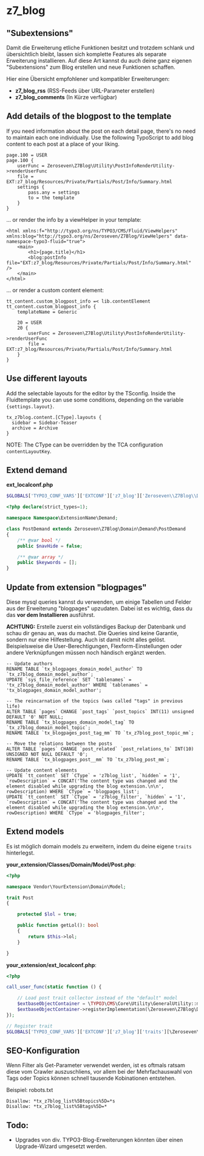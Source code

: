 # z7_blog

## "Subextensions"

Damit die Erweiterung etliche Funktionen besitzt und trotzdem schlank und übersichtlich bleibt, lassen sich komplette Features als separate Erweiterung installieren.
Auf diese Art kannst du auch deine ganz eigenen "Subextensions" zum Blog erstellen und neue Funktionen schaffen.

Hier eine Übersicht empfohlener und kompatibler Erweiterungen:

* **z7_blog_rss** (RSS-Feeds über URL-Parameter erstellen)
* **z7_blog_comments** (In Kürze verfügbar)

## Add details of the blogpost to the template

If you need information about the post on each detail page, there's no need to maintain each one individually. Use the following TypoScript to add blog content to each post at a place of your liking.

```typo3_typoscript
page.100 = USER
page.100 {
    userFunc = Zeroseven\Z7Blog\Utility\PostInfoRenderUtility->renderUserFunc
    file = EXT:z7_blog/Resources/Private/Partials/Post/Info/Summary.html
    settings {
        pass.any = settings
        to = the template
    }
}
```

… or render the info by a viewHelper in your template:

```fluid
<html xmlns:f="http://typo3.org/ns/TYPO3/CMS/Fluid/ViewHelpers" xmlns:blog="http://typo3.org/ns/Zeroseven/Z7Blog/ViewHelpers" data-namespace-typo3-fluid="true">
    <main>
        <h1>{page.title}</h1>
        <blog:postInfo file="EXT:z7_blog/Resources/Private/Partials/Post/Info/Summary.html" />
    </main>
</html>
```

… or render a custom content element:

```typo3_typoscript
tt_content.custom_blogpost_info =< lib.contentElement
tt_content.custom_blogpost_info {
    templateName = Generic

    20 = USER
    20 {
        userFunc = Zeroseven\Z7Blog\Utility\PostInfoRenderUtility->renderUserFunc
        file = EXT:z7_blog/Resources/Private/Partials/Post/Info/Summary.html
    }
}
```

## Use different layouts

Add the selectable layouts for the editor by the TSconfig.
Inside the Fluidtemplate you can use some conditions, depending on the variable `{settings.layout}`.

```
tx_z7blog.content.[CType].layouts {
  sidebar = Sidebar-Teaser
  archive = Archive
}
```

NOTE: The CType can be overridden by the TCA configuration `contentLayoutKey`.

## Extend demand

**ext_localconf.php**

```php
$GLOBALS['TYPO3_CONF_VARS']['EXTCONF']['z7_blog']['Zeroseven\\Z7Blog\\Domain\\Demand\\PostDemand'] = \Namespace\ExtensionName\Demand\PostDemand::class;
```

```php
<?php declare(strict_types=1);

namespace Namespace\ExtensionName\Demand;

class PostDemand extends Zeroseven\Z7Blog\Domain\Demand\PostDemand
{
    /** @var bool */
    public $navHide = false;   

    /** @var array */
    public $keywords = [];   
}
```

## Update from extension "blogpages"

Diese mysql queries kannst du verwenden, um einige Tabellen und Felder aus der Erweiterung "blogpages" upzudaten. Dabei ist es wichtig, dass du das **vor dem Installieren** ausführst. 

**ACHTUNG:** Erstelle zuerst ein vollständiges Backup der Datenbank und schau dir genau an, was du machst. Die Queries sind keine Garantie, sondern nur eine Hilfestellung. Auch ist damit nicht alles gelöst. Beispielsweise die User-Berechtigungen, Flexform-Einstellungen oder andere Verknüpfungen müssen noch händisch ergänzt werden. 

```mysql
-- Update authors
RENAME TABLE `tx_blogpages_domain_model_author` TO `tx_z7blog_domain_model_author`;
UPDATE `sys_file_reference` SET `tablenames` = 'tx_z7blog_domain_model_author' WHERE `tablenames` = 'tx_blogpages_domain_model_author';

-- The reincarnation of the topics (was called "tags" in previous life)
ALTER TABLE `pages` CHANGE `post_tags` `post_topics` INT(11) unsigned DEFAULT '0' NOT NULL;
RENAME TABLE `tx_blogpages_domain_model_tag` TO `tx_z7blog_domain_model_topic`;
RENAME TABLE `tx_blogpages_post_tag_mm` TO `tx_z7blog_post_topic_mm`;

-- Move the relations between the posts
ALTER TABLE `pages` CHANGE `post_related` `post_relations_to` INT(10) UNSIGNED NOT NULL DEFAULT '0';
RENAME TABLE `tx_blogpages_post__mm` TO `tx_z7blog_post_mm`;

-- Update content elements
UPDATE `tt_content` SET `CType` = 'z7blog_list', `hidden` = '1', `rowDescription` = CONCAT('The content type was changed and the element disabled while upgrading the blog extension.\n\n', rowDescription) WHERE `CType` = 'blogpages_list';
UPDATE `tt_content` SET `CType` = 'z7blog_filter', `hidden` = '1', `rowDescription` = CONCAT('The content type was changed and the element disabled while upgrading the blog extension.\n\n', rowDescription) WHERE `CType` = 'blogpages_filter';
```
## Extend models

Es ist möglich domain models zu erweitern, indem du deine eigene `traits` hinterlegst.

**your_extension/Classes/Domain/Model/Post.php**:

```php
<?php

namespace Vendor\YourExtension\Domain\Model;

trait Post
{

    protected $lol = true;

    public function getLol(): bool
    {
        return $this->lol;
    }

}
```

**your_extension/ext_localconf.php**:

```php
<?php

call_user_func(static function () {

    // Load post trait collector instead of the "default" model 
    $extbaseObjectContainer = \TYPO3\CMS\Core\Utility\GeneralUtility::makeInstance(\TYPO3\CMS\Extbase\Object\Container\Container::class);
    $extbaseObjectContainer->registerImplementation(\Zeroseven\Z7Blog\Domain\Model\Post::class, \Zeroseven\Z7Blog\Domain\Model\TraitCollector\PostTraitCollector::class);
});

// Register trait
$GLOBALS['TYPO3_CONF_VARS']['EXTCONF']['z7_blog']['traits'][\Zeroseven\Z7Blog\Domain\Model\Post::class][] = \Vendor\YourExtension\Domain\Model\Post::class;
```

## SEO-Konfiguration

Wenn Filter als Get-Parameter verwendet werden, ist es oftmals ratsam diese vom Crawler auszuschliens, vor allem bei der Mehrfachauswahl von Tags oder Topics können schnell tausende Kobinationen entstehen.

Beispiel: robots.txt

```
Disallow: *tx_z7blog_list%5Btopics%5D=*s
Disallow: *tx_z7blog_list%5Btags%5D=*
```

## Todo:

* Upgrades von div. TYPO3-Blog-Erweiterungen könnten über einen Upgrade-Wizard umgesetzt werden.
